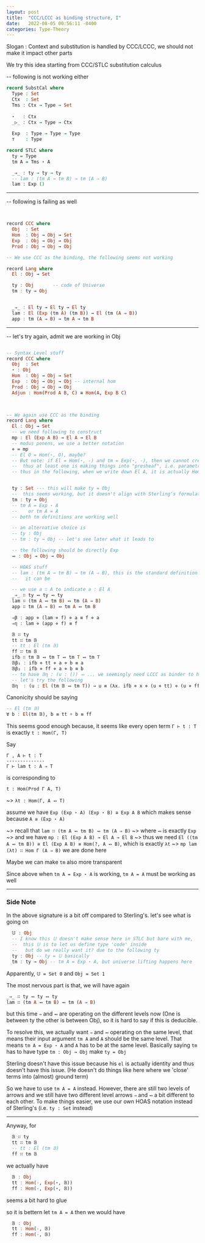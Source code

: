 ```yaml
---
layout: post
title:  "CCC/LCCC as binding structure, I"
date:   2022-08-05 00:56:11 -0400
categories: Type-Theory
---
```


Slogan : Context and substitution is handled by CCC/LCCC, we should not make it impact other parts

We try this idea starting from CCC/STLC substitution calculus 



-- following is not working either
```agda
record SubstCal where 
  Type : Set
  Ctx  : Set
  Tms : Ctx → Type → Set
 
  ⋆   : Ctx 
  _▷_ : Ctx → Type → Ctx
   
  Exp  : Type → Type → Type
  ⊤    : Type

record STLC where
  ty = Type 
  tm A = Tms ⋆ A

  _⇒_ : ty → ty → ty
  -- lam : (tm A → tm B) → tm (A ⇒ B)
  lam : Exp ()
```
***
-- following is failing as well
```haskell


record CCC where 
  Obj  : Set
  Hom  : Obj → Obj → Set
  Exp  : Obj → Obj → Obj
  Prod : Obj → Obj → Obj

-- We use CCC as the binding, the following seems not working

record Lang where
  El : Obj → Set

  ty : Obj       -- code of Universe
  tm : ty → Obj  


  _⇒_ : El ty → El ty → El ty
  lam : El (Exp (tm A) (tm B)) → El (tm (A ⇒ B))
  app : tm (A ⇒ B) → tm A → tm B
```
***

-- let's try again, admit we are working in Obj

```haskell

-- Syntax Level stuff
record CCC where 
  Obj  : Set
  ⋆ : Obj
  Hom  : Obj → Obj → Set
  Exp  : Obj → Obj → Obj -- internal hom
  Prod : Obj → Obj → Obj
  Adjun : Hom(Prod A B, C) ≅ Hom(A, Exp B C)

  

-- We again use CCC as the binding
record Lang where
  El : Obj → Set
  -- we need following to construct  
  mp : El (Exp A B) → El A → El B  
  -- modus ponens, we use a better notation
  ⋄ ≔ mp 
  -- El O = Hom(⋆, O), maybe?
  -- But note: if El = Hom(⋆, -) and tm = Exp(⋆, -), then we cannot create terms in open ctx
  --  thus at least one is making things into "presheaf", i.e. parametrici on the first argument, either El or tm. We choose El here
  -- thus in the following, when we write down El A, it is actually Hom(-, A), i.e. a presheaf


  ty : Set --- this will make ty = Obj
  --  this seems working, but it doesn't align with Sterling's formulation
  tm : ty → Obj  
  -- tm A = Exp ⋆ A 
  --    or tm A = A 
  -- both tm definitions are working well

  -- an alternative choice is
  -- ty : Obj 
  -- tm : ty → Obj -- let's see later what it leads to

  -- the following should be directly Exp
  ⥇ : Obj → Obj → Obj

  -- HOAS stuff
  -- lam : (tm A → tm B) → tm (A ⇒ B), this is the standard definition
  --   it can be 

  -- we use a ∷ A to indicate a : El A
  _⇒_ ∷ ty ⥇ ty ⥇ ty
  lam ∷ (tm A ⥇ tm B) ⥇ tm (A ⇒ B)
  app ∷ tm (A ⇒ B) ⥇ tm A ⥇ tm B

  ⇒β : app ⋄ (lam ⋄ f) ⋄ a ≡ f ⋄ a
  ⇒η : lam ⋄ (app ⋄ f) ≡ f

  𝔹 ∷ ty
  tt ∷ tm 𝔹
  -- tt : El (tm 𝔹)
  ff ∷ tm 𝔹
  ifb ∷ tm 𝔹 ⥇ tm T ⥇ tm T ⥇ tm T
  𝔹β₁ : ifb ⋄ tt ⋄ a ⋄ b ≡ a 
  𝔹β₂ : ifb ⋄ ff ⋄ a ⋄ b ≡ b
  -- to have 𝔹η : (u : ()) ⥇ ... we seemingly need LCCC as binder to have dependent binding
  -- let's try the following
  𝔹η  : (u : El (tm 𝔹 ⥇ tm T)) → u ≡ (λx. ifb ⋄ x ⋄ (u ⋄ tt) ⋄ (u ⋄ ff)) 

```

Canonicity should be saying 
```Haskell
-- El (tm 𝔹) 
∀ b : El(tm 𝔹), b ≡ tt + b ≡ ff

```

This seems good enough because, it seems like every
open term `Γ ⊢ t : T` is exactly `t : Hom(Γ, T)`

Say
```
Γ , A ⊢ t : T
--------------
Γ ⊢ lam t : A ⇒ T
```
is corresponding to 

`t : Hom(Prod Γ A, T)`

~>  `λt : Hom(Γ, A ⥇ T)`

assume we have `Exp (Exp ⋆ A) (Exp ⋆ B) ≅ Exp A B` which makes sense because `A ≅ (Exp ⋆ A)`

~>  recall that `lam ∷ (tm A ⥇ tm B) ⥇ tm (A ⇒ B)` 
~>  where `⥇` is exactly `Exp`
~>  and we have `mp : El (Exp A B) → El A → El B`
~>  thus we need `El ((tm A ⥇ tm B)) ≅ El (Exp A B) ≡ Hom(?, A ⥇ B)`, which is exactly `λt`
~> `mp lam (λt) ∷ Hom Γ (A ⇒ B)` we are done here

Maybe we can make `tm` also more transparent

Since above when `tm A = Exp ⋆ A` is working, `tm A = A` must be working as well

***
### Side Note

In the above signature is a bit off compared to Sterling's. let's see what is going on
```Haskell
  𝕌 : Obj 
  -- I know this 𝕌 doesn't make sense here in STLC but bare with me,
  --  this 𝕌 is to let us define type 'code' inside
  --   but do we really want it? due to the following ty
  ty : Obj -- ty = 𝕌 basically
  tm : ty → Obj -- tm A = Exp ⋆ A, but universe lifting happens here

```
Apparently, `𝕌 = Set 0` and `Obj = Set 1`

The most nervous part is that, we will have again
```haskell
_⇒_ ∷ ty ⥇ ty ⥇ ty
lam ∷ (tm A ⥇ tm B) ⥇ tm (A ⇒ B)
```
but this time `⇒` and `⥇` are operating on the different levels now (One is between ty the other is between Obj), so it is hard to say if this is deducible.

To resolve this, we actually want `⇒` and `⥇` operating on the same level, that means their input argument `tm A` and `A` should be the same level. That means `tm A = Exp ⋆ A` and `A` has to be at the same level. Basically saying `tm` has to have type `tm : Obj → Obj` make `ty = Obj`

Sterling doesn't have this issue because his `el` is actually identity and thus doesn't have this issue. (He doesn't do things like here where we 'close' terms into (almost) ground term)

So we have to use `tm A = A` instead. However, there are still two levels of arrows and we still have two different level arrows `⇒` and `⥇` a bit different to each other. To make things easier, we use our own HOAS notation instead of Sterling's (i.e. `ty : Set` instead)


***

Anyway, for 
```haskell
  𝔹 ∷ ty
  tt ∷ tm 𝔹
  -- tt : El (tm 𝔹)
  ff ∷ tm 𝔹
```
we actually have
```haskell
  𝔹 : Obj 
  tt : Hom(-, Exp(⋆, 𝔹))
  ff : Hom(-, Exp(⋆, 𝔹))
```
seems a bit hard to glue

so it is bettern let `tm A = A` then we would have
```haskell
  𝔹 : Obj 
  tt : Hom(-, 𝔹)
  ff : Hom(-, 𝔹)
```